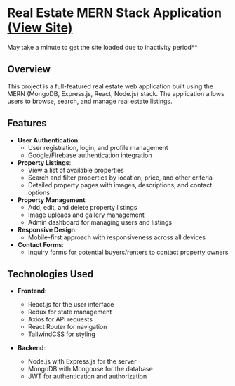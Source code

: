 # Real Estate MERN Stack Application [(View Site)](https://terranestrealty.onrender.com/) 

May take a minute to get the site loaded due to inactivity period**

## Overview

This project is a full-featured real estate web application built using the MERN (MongoDB, Express.js, React, Node.js) stack. The application allows users to browse, search, and manage real estate listings.

## Features

- **User Authentication**: 
  - User registration, login, and profile management
  - Google/Firebase authentication integration
- **Property Listings**:
  - View a list of available properties
  - Search and filter properties by location, price, and other criteria
  - Detailed property pages with images, descriptions, and contact options
- **Property Management**:
  - Add, edit, and delete property listings
  - Image uploads and gallery management
  - Admin dashboard for managing users and listings
- **Responsive Design**:
  - Mobile-first approach with responsiveness across all devices
- **Contact Forms**:
  - Inquiry forms for potential buyers/renters to contact property owners

## Technologies Used

- **Frontend**:
  - React.js for the user interface
  - Redux for state management
  - Axios for API requests
  - React Router for navigation
  - TailwindCSS for styling

- **Backend**:
  - Node.js with Express.js for the server
  - MongoDB with Mongoose for the database
  - JWT for authentication and authorization


